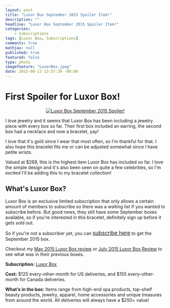```yaml
---
layout: post
title: "Luxor Box September 2015 Spoiler Item!"
description: ""
headline: "Luxor Box September 2015 Spoiler Item!"
categories: 
    - Subscriptions
tags: [Luxor Box, Subscriptions]
comments: true
mathjax: null
published: true
featured: false
type: photo
imagefeature: "LuxorBox.jpeg"
date: 2015-08-13 13:57:39 -08:00
---
```


# First Spoiler for Luxor Box!

<center><a href="http://www.luxorbox.com" target="_blank">
<img src="/images/LuxorBoxSep2015Spoiler.png" border="0" style="border:none;max-width:100%;" alt="Luxor Box September 2015 Spoiler!" />
</a></center>

<p>I love jewelry and it seems that Luxor Box has been including a jewelry piece with every box so far. Their first box included an earring, the second box had a necklace and now a bracelet, yay!</p>

<p>I love that it's gold since I wear that most often, so I'm thankful for that. I also hope this bracelet fits me or can be adjusted somewhat since I have petite wrists.</p>

<p>Valued at $268, this is the highest item Luxor Box has included so far. I love the simple design and it's also been seen on quite a few celebrities, so I'm excited I'll be adding this to my bracelet collection!</p>

## What's Luxor Box?

<p>Luxor Box is an exclusive limited subscription that only allows a certain amount of members to subscribe so there was a waiting list if you wanted to subscribe before. But good news, they still have some September boxes available, so if you're interested in this bracelet, definitely sign up before it gets sold out.</p>

<p>So if you're not a subscriber yet, you can <a href="http://www.luxorbox.com/#!become-a-member/cjg9" target="_blank"><big>subscribe here</big></a> to get the September 2015 box.</p>

<p>Checkout my <a href="http://whatsupmailbox.com/subscriptions/reviews/Luxor-Box-May-2015-Review/" target="_blank">May 2015 Luxor Box review</a> or <a href="http://whatsupmailbox.com/subscriptions/reviews/Luxor-Box-Subscription-July-2015-Review/" target="_blank"> July 2015 Luxor Box Review</a> to see what was in their previous boxes.</p>

<p><b>Subscription:</b> <a href="http://www.luxorbox.com" target="_blank">Luxor Box</a></p>
<p><b>Cost:</b> $125 every-other-month for US deliveries, and $155 every-other-month for Canada deliveries.</p>
<p><b>What’s in the box:</b> Items range from high-end spa products, top-shelf beauty products, jewelry, apparel, home accessories and unique treasures from around the world. All deliveries will always have a $250+ value!</b></p>
